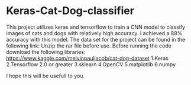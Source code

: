 # Keras-Cat-Dog-classifier
This project utilizes keras and tensorflow to train a CNN model to classify images of cats and dogs with relatively high accuracy. 
I achieved a 88% accuracy with this model.
The data set for the project can be found in the following link: 
Unzip the rar file before use.
Before running the code download the following libraries: https://www.kaggle.com/melvinpauljacob/cat-dog-dataset
1.Keras
2.Tensorflow 2.0 or greater
3.sklearn
4.OpenCV
5.matplotlib
6.numpy

I hope this will be usefull to you.
